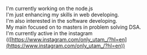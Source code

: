 I'm currently working on the node.js<br>
I'm just enhancing my skills in web developing.<br>
I'm also interested in the software developing.<br>
My main focused on to masters in problem solving DSA.<br>
I'm currently active in the instagram (([https://www.instagram.com/only_utam_/?hl=en](https://www.instagram.com/only_utam_/?hl=en))
